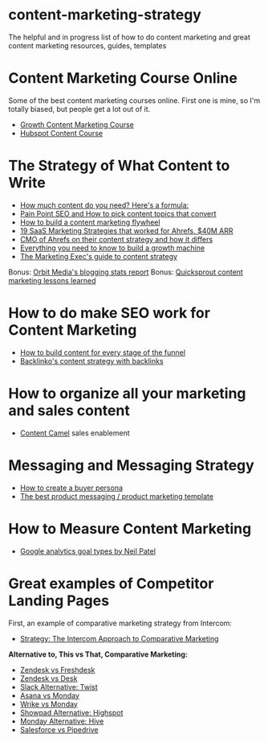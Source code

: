 # content-marketing-strategy
The helpful and in progress list of how to do content marketing and great content marketing resources, guides, templates

# Content Marketing Course Online

Some of the best content marketing courses online. First one is mine, so I'm totally biased, but people get a lot out of it.

* [Growth Content Marketing Course](https://growthuniversity.teachable.com/p/content-marketing-course) 
* [Hubspot Content Course](https://academy.hubspot.com/courses/content-marketing)

# The Strategy of What Content to Write

* [How much content do you need? Here's a formula:](https://www.convinceandconvert.com/content-marketing/how-much-content-do-you-need-heres-a-formula/)
* [Pain Point SEO and How to pick content topics that convert](https://growandconvert.com/content-marketing/seo-content-conversions/)
* [How to build a content marketing flywheel](https://www.kevin-indig.com/how-to-build-a-content-marketing-flywheel-for-saas-startups/)
* [19 SaaS Marketing Strategies that worked for Ahrefs, $40M ARR](https://saashacker.co/saas-marketing/)
* [CMO of Ahrefs on their content strategy and how it differs](https://youtu.be/hICLoEtVEDw)
* [Everything you need to know to build a growth machine](https://www.alexbirkett.com/content-marketing-strategy/)
* [The Marketing Exec's guide to content strategy](https://www.animalz.co/blog/content-strategy-for-executives/)

Bonus: [Orbit Media's blogging stats report](https://www.orbitmedia.com/blog/blogging-statistics)
Bonus: [Quicksprout content marketing lessons learned](https://www.quicksprout.com/content-marketing-lessons-learned/)

# How to do make SEO work for Content Marketing
* [How to build content for every stage of the funnel](https://www.yesoptimist.com/saas-seo-strategy/)
* [Backlinko's content strategy with backlinks](https://backlinko.com/hub/content/content-strategy)

# How to organize all your marketing and sales content
* [Content Camel](https://contentcamel.io) sales enablement

# Messaging and Messaging Strategy
* [How to create a buyer persona](https://www.contentcamel.io/blog/how-to-create-a-persona-template/)
* [The best product messaging / product marketing template](https://www.contentcamel.io/blog/the-best-product-messaging-template)

# How to Measure Content Marketing
* [Google analytics goal types by Neil Patel](https://neilpatel.com/blog/critical-goal-types/)


# Great examples of Competitor Landing Pages
First, an example of comparative marketing strategy from Intercom:
* [Strategy: The Intercom Approach to Comparative Marketing](https://www.intercom.com/blog/videos/comparative-marketing/)

**Alternative to, This vs That, Comparative Marketing:**

* [Zendesk vs Freshdesk](https://freshdesk.com/compare-helpdesks/zendesk-vs-freshdesk)
* [Zendesk vs Desk](https://www.zendesk.com/zendesk-vs-desk/)
* [Slack Alternative: Twist](https://twist.com/slack-alternative?lang=en)
* [Asana vs Monday](https://asana.com/go/asana-vs-monday-compare)
* [Wrike vs Monday](https://try.wrike.com/wrike-vs-monday/)
* [Showpad Alternative: Highspot](https://www.highspot.com/showpad-alternatives/)
* [Monday Alternative: Hive](https://hive.com/compare/monday-alternative/)
* [Salesforce vs Pipedrive](https://www.pipedrive.com/en/crm-software-comparison/salesforce-vs-pipedrive)
